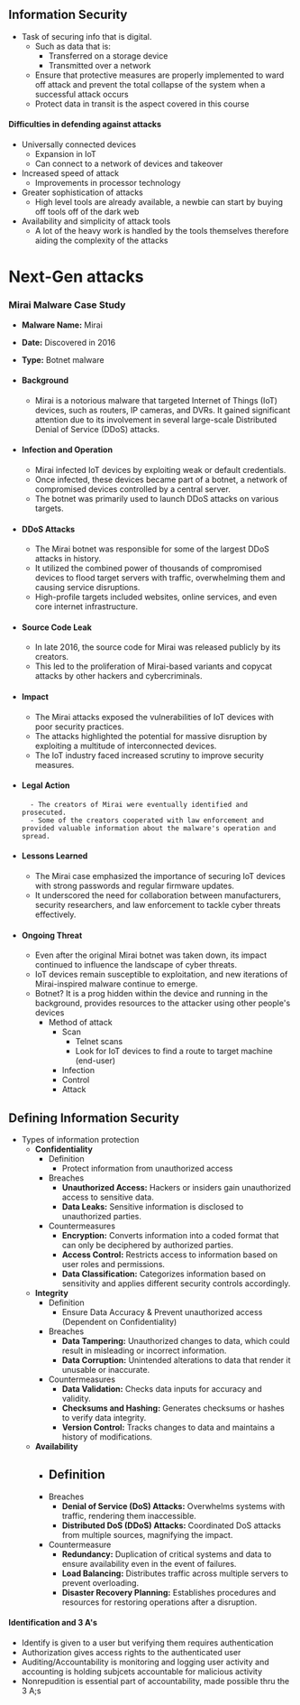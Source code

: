 ## Information Security

- Task of securing info that is digital. 
	- Such as data that is: 
		- Transferred on a storage device
		- Transmitted over a network
	- Ensure that protective measures are properly implemented to ward off attack and prevent the total collapse of the system when a successful attack occurs
	- Protect data in transit is the aspect covered in this course

#### Difficulties in defending against attacks

- Universally connected devices
	- Expansion in IoT
	- Can connect to a network of devices and takeover
- Increased speed of attack
	- Improvements in processor technology
- Greater sophistication of attacks
	- High level tools are already available, a newbie can start by buying off tools off of the dark web
- Availability and simplicity of attack tools
	- A lot of the heavy work is handled by the tools themselves therefore aiding the complexity of the attacks

# Next-Gen attacks

### Mirai Malware Case Study
- **Malware Name:** Mirai
- **Date:** Discovered in 2016
- **Type:** Botnet malware

- #### Background
	- Mirai is a notorious malware that targeted Internet of Things (IoT) devices, such as routers, IP cameras, and DVRs. It gained significant attention due to its involvement in several large-scale Distributed Denial of Service (DDoS) attacks.
- #### Infection and Operation
	- Mirai infected IoT devices by exploiting weak or default credentials.
	- Once infected, these devices became part of a botnet, a network of compromised devices controlled by a central server.
	- The botnet was primarily used to launch DDoS attacks on various targets.
- #### DDoS Attacks
	- The Mirai botnet was responsible for some of the largest DDoS attacks in history.
	- It utilized the combined power of thousands of compromised devices to flood target servers with traffic, overwhelming them and causing service disruptions.
	- High-profile targets included websites, online services, and even core internet infrastructure.
- #### Source Code Leak
	- In late 2016, the source code for Mirai was released publicly by its creators.
	- This led to the proliferation of Mirai-based variants and copycat attacks by other hackers and cybercriminals.
- #### Impact
	- The Mirai attacks exposed the vulnerabilities of IoT devices with poor security practices.
	- The attacks highlighted the potential for massive disruption by exploiting a multitude of interconnected devices.
	- The IoT industry faced increased scrutiny to improve security measures.
- #### Legal Action
		- The creators of Mirai were eventually identified and prosecuted.
		- Some of the creators cooperated with law enforcement and provided valuable information about the malware's operation and spread.
- #### Lessons Learned
	- The Mirai case emphasized the importance of securing IoT devices with strong passwords and regular firmware updates.
	- It underscored the need for collaboration between manufacturers, security researchers, and law enforcement to tackle cyber threats effectively.
- #### Ongoing Threat
	- Even after the original Mirai botnet was taken down, its impact continued to influence the landscape of cyber threats.
	- IoT devices remain susceptible to exploitation, and new iterations of Mirai-inspired malware continue to emerge.
	- Botnet? It is a prog hidden within the device and running in the background, provides resources to the attacker using other people's devices
		- Method of attack
			- Scan
				- Telnet scans
				- Look for IoT devices to find a route to target machine (end-user)
			- Infection
			- Control
			- Attack

## Defining Information Security

- Types of information protection
	- **Confidentiality**
		- Definition
			- Protect information from unauthorized access
		- Breaches
			- **Unauthorized Access:** Hackers or insiders gain unauthorized access to sensitive data.
			- **Data Leaks:** Sensitive information is disclosed to unauthorized parties.
		- Countermeasures
			- **Encryption:** Converts information into a coded format that can only be deciphered by authorized parties.
			- **Access Control:** Restricts access to information based on user roles and permissions.
			- **Data Classification:** Categorizes information based on sensitivity and applies different security controls accordingly.
	- **Integrity**
		- Definition
			- Ensure Data Accuracy & Prevent unauthorized access (Dependent on Confidentiality)
		- Breaches
			- **Data Tampering:** Unauthorized changes to data, which could result in misleading or incorrect information.
			- **Data Corruption:** Unintended alterations to data that render it unusable or inaccurate.
		- Countermeasures
			- **Data Validation:** Checks data inputs for accuracy and validity.
			- **Checksums and Hashing:** Generates checksums or hashes to verify data integrity.
			- **Version Control:** Tracks changes to data and maintains a history of modifications.
	- **Availability**
		- Definition
			- 
		- Breaches
			- **Denial of Service (DoS) Attacks:** Overwhelms systems with traffic, rendering them inaccessible.
			- **Distributed DoS (DDoS) Attacks:** Coordinated DoS attacks from multiple sources, magnifying the impact.
		- Countermeasure
			- **Redundancy:** Duplication of critical systems and data to ensure availability even in the event of failures.
			- **Load Balancing:** Distributes traffic across multiple servers to prevent overloading.
			- **Disaster Recovery Planning:** Establishes procedures and resources for restoring operations after a disruption.

#### Identification and 3 A's

- Identify is given to a user but verifying them requires authentication
- Authorization gives access rights to the authenticated user
- Auditing/Accountability is monitoring and logging user activity and accounting is holding subjcets accountable for malicious activity
- Nonrepudition is essential part of accountability, made possible thru the 3 A;s
